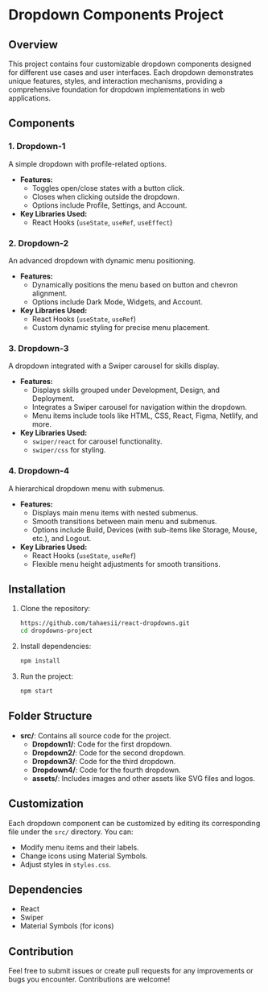 # Dropdown Components Project

## Overview
This project contains four customizable dropdown components designed for different use cases and user interfaces. Each dropdown demonstrates unique features, styles, and interaction mechanisms, providing a comprehensive foundation for dropdown implementations in web applications.

## Components

### 1. Dropdown-1
A simple dropdown with profile-related options.
- **Features:**
  - Toggles open/close states with a button click.
  - Closes when clicking outside the dropdown.
  - Options include Profile, Settings, and Account.
- **Key Libraries Used:**
  - React Hooks (`useState`, `useRef`, `useEffect`)

### 2. Dropdown-2
An advanced dropdown with dynamic menu positioning.
- **Features:**
  - Dynamically positions the menu based on button and chevron alignment.
  - Options include Dark Mode, Widgets, and Account.
- **Key Libraries Used:**
  - React Hooks (`useState`, `useRef`)
  - Custom dynamic styling for precise menu placement.

### 3. Dropdown-3
A dropdown integrated with a Swiper carousel for skills display.
- **Features:**
  - Displays skills grouped under Development, Design, and Deployment.
  - Integrates a Swiper carousel for navigation within the dropdown.
  - Menu items include tools like HTML, CSS, React, Figma, Netlify, and more.
- **Key Libraries Used:**
  - `swiper/react` for carousel functionality.
  - `swiper/css` for styling.

### 4. Dropdown-4
A hierarchical dropdown menu with submenus.
- **Features:**
  - Displays main menu items with nested submenus.
  - Smooth transitions between main menu and submenus.
  - Options include Build, Devices (with sub-items like Storage, Mouse, etc.), and Logout.
- **Key Libraries Used:**
  - React Hooks (`useState`, `useRef`)
  - Flexible menu height adjustments for smooth transitions.

## Installation

1. Clone the repository:
   ```bash
   https://github.com/tahaesii/react-dropdowns.git
   cd dropdowns-project
   ```
2. Install dependencies:
   ```bash
   npm install
   ```
3. Run the project:
   ```bash
   npm start
   ```

## Folder Structure
- **src/**: Contains all source code for the project.
  - **Dropdown1/**: Code for the first dropdown.
  - **Dropdown2/**: Code for the second dropdown.
  - **Dropdown3/**: Code for the third dropdown.
  - **Dropdown4/**: Code for the fourth dropdown.
  - **assets/**: Includes images and other assets like SVG files and logos.

## Customization
Each dropdown component can be customized by editing its corresponding file under the `src/` directory. You can:
- Modify menu items and their labels.
- Change icons using Material Symbols.
- Adjust styles in `styles.css`.

## Dependencies
- React
- Swiper
- Material Symbols (for icons)

## Contribution
Feel free to submit issues or create pull requests for any improvements or bugs you encounter. Contributions are welcome!

